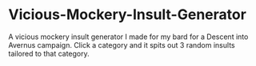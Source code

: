 # Vicious-Mockery-Insult-Generator
A vicious mockery insult generator I made for my bard for a Descent into Avernus campaign. Click a category and it spits out 3 random insults tailored to that category.
